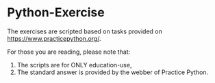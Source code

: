 # Python-Exercise
The exercises are scripted based on tasks provided on https://www.practicepython.org/.

For those you are reading, please note that:
1. The scripts are for ONLY education-use,
2. The standard answer is provided by the webber of Practice Python.
